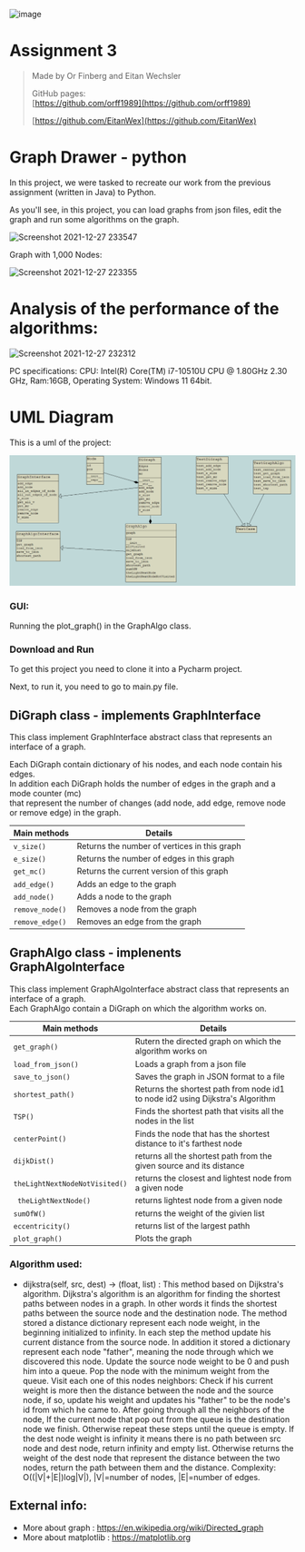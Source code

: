 ![image](https://user-images.githubusercontent.com/93159965/147562147-754a2b7c-d5d0-44c8-b6d9-a37ce5fc1b44.png)

# Assignment 3

> Made by Or Finberg and Eitan Wechsler
>
> GitHub pages:  
> [https://github.com/orff1989](https://github.com/orff1989)
> 
> [https://github.com/EitanWex](https://github.com/EitanWex)


# Graph Drawer - python
In this project, we were tasked to recreate our work from the previous assignment (written in Java) to Python.

As you'll see, in this project, you can load graphs from json files, edit the graph and run some algorithms on the graph.

![Screenshot 2021-12-27 233547](https://user-images.githubusercontent.com/43110158/147508794-28eb6cbd-c2db-4b65-89f7-97b7fc79d2c7.png)

Graph with 1,000 Nodes:

![Screenshot 2021-12-27 223355](https://user-images.githubusercontent.com/43110158/147508451-0958ec2e-b77b-4b56-80c3-56ba358ba13f.png)


# Analysis of the performance of the algorithms:

![Screenshot 2021-12-27 232312](https://user-images.githubusercontent.com/43110158/147508128-080c7d0a-e1d4-40e3-af4f-0393b710bbd4.png)

PC specifications: CPU: Intel(R) Core(TM) i7-10510U CPU @ 1.80GHz 2.30 GHz, Ram:16GB, Operating System: Windows 11 64bit.

# UML Diagram

This is a uml of the project:

![Class Diagram](ClassesDiagram.png)

### GUI:
Running the plot_graph() in the GraphAlgo class.

### Download and Run
To get this project you need to clone it into a Pycharm project.

Next, to run it, you need to go to main.py file.

## DiGraph class - implements GraphInterface

This class implement GraphInterface abstract class that represents an interface of a graph.

Each DiGraph contain dictionary of his nodes, and each node contain his edges.\
In addition each DiGraph holds the number of edges in the graph and a mode counter (mc)\
that represent the number of changes (add node, add edge, remove node or remove edge) in the graph.


| **Main methods**      |    **Details**        |
|-----------------|-----------------------|
| `v_size()` | Returns the number of vertices in this graph |
| `e_size()` | Returns the number of edges in this graph |
| `get_mc()` | Returns the current version of this graph |
| `add_edge()` | Adds an edge to the graph |
| `add_node()` | Adds a node to the graph |
| `remove_node()` | Removes a node from the graph |
| `remove_edge()` | Removes an edge from the graph |



## GraphAlgo class - implenents GraphAlgoInterface
This class implement GraphAlgoInterface abstract class that represents an interface of a graph.\
Each GraphAlgo contain a DiGraph on which the algorithm works on.


| **Main methods**      |    **Details**        |
|-----------------|-----------------------|
| `get_graph()` | Rutern the directed graph on which the algorithm works on |
| `load_from_json()` | Loads a graph from a json file |
| `save_to_json()` | Saves the graph in JSON format to a file |
| `shortest_path()` | Returns the shortest path from node id1 to node id2 using Dijkstra's Algorithm |
| `TSP()` | Finds the shortest path that visits all the nodes in the list |
| `centerPoint()` |   Finds the node that has the shortest distance to it's farthest node |
| `dijkDist()` |  returns all the shortest path from the given source and its distance |
| `theLightNextNodeNotVisited()` | returns the closest and lightest node from a given node |
| ` theLightNextNode()` | returns lightest node from a given node |
| `sumOfW()` | returns the weight of the givien list |
| `eccentricity()` |  returns list of the largest pathh |
| `plot_graph()` | Plots the graph |

### Algorithm used:
* dijkstra(self, src, dest) -> (float, list) :
This method based on Dijkstra's algorithm.
Dijkstra's algorithm is an algorithm for finding the shortest paths between nodes in a graph.
In other words it finds the shortest paths between the source node and the destination node.
The method stored a distance dictionary represent each node weight, in the beginning initialized to infinity.
In each step the method update his current distance from the source node.
In addition it stored a dictionary represent each node "father", meaning the node through which we discovered this node.
Update the source node weight to be 0 and push him into a queue.
Pop the node with the minimum weight from the queue.
Visit each one of this nodes neighbors:
Check if his current weight is more then the distance between the node and the source node, if so, update his weight and updates his "father" to be the node's id from which he came to.
After going through all the neighbors of the node, If the current node that pop out from the queue is the destination node we finish.
Otherwise repeat these steps until the queue is empty.
If the dest node weight is infinity it means there is no path between src node and dest node, return infinity and empty list.
Otherwise returns the weight of the dest node that represent the distance between the two nodes, return the path between them and the distance.
Complexity: O((|V|+|E|)log|V|), |V|=number of nodes, |E|=number of edges.
## External info:
- More about graph : https://en.wikipedia.org/wiki/Directed_graph
- More about matplotlib : https://matplotlib.org   
